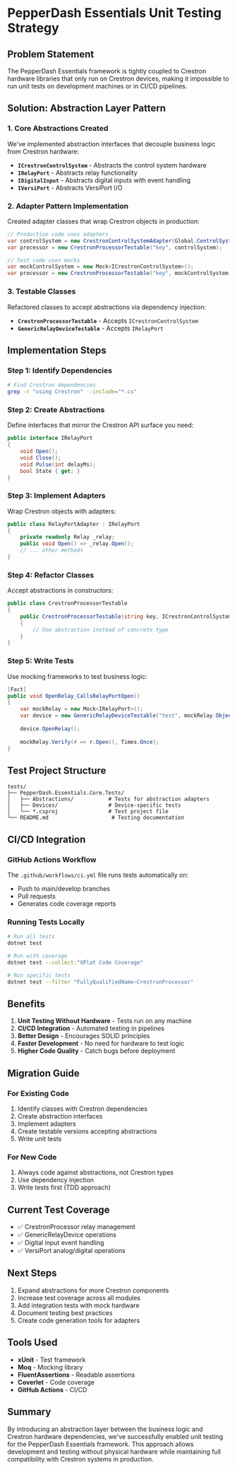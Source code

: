 # PepperDash Essentials Unit Testing Strategy

## Problem Statement
The PepperDash Essentials framework is tightly coupled to Crestron hardware libraries that only run on Crestron devices, making it impossible to run unit tests on development machines or in CI/CD pipelines.

## Solution: Abstraction Layer Pattern

### 1. Core Abstractions Created
We've implemented abstraction interfaces that decouple business logic from Crestron hardware:

- **`ICrestronControlSystem`** - Abstracts the control system hardware
- **`IRelayPort`** - Abstracts relay functionality
- **`IDigitalInput`** - Abstracts digital inputs with event handling
- **`IVersiPort`** - Abstracts VersiPort I/O

### 2. Adapter Pattern Implementation
Created adapter classes that wrap Crestron objects in production:

```csharp
// Production code uses adapters
var controlSystem = new CrestronControlSystemAdapter(Global.ControlSystem);
var processor = new CrestronProcessorTestable("key", controlSystem);

// Test code uses mocks
var mockControlSystem = new Mock<ICrestronControlSystem>();
var processor = new CrestronProcessorTestable("key", mockControlSystem.Object);
```

### 3. Testable Classes
Refactored classes to accept abstractions via dependency injection:

- **`CrestronProcessorTestable`** - Accepts `ICrestronControlSystem`
- **`GenericRelayDeviceTestable`** - Accepts `IRelayPort`

## Implementation Steps

### Step 1: Identify Dependencies
```bash
# Find Crestron dependencies
grep -r "using Crestron" --include="*.cs"
```

### Step 2: Create Abstractions
Define interfaces that mirror the Crestron API surface you need:
```csharp
public interface IRelayPort
{
    void Open();
    void Close();
    void Pulse(int delayMs);
    bool State { get; }
}
```

### Step 3: Implement Adapters
Wrap Crestron objects with adapters:
```csharp
public class RelayPortAdapter : IRelayPort
{
    private readonly Relay _relay;
    public void Open() => _relay.Open();
    // ... other methods
}
```

### Step 4: Refactor Classes
Accept abstractions in constructors:
```csharp
public class CrestronProcessorTestable
{
    public CrestronProcessorTestable(string key, ICrestronControlSystem processor)
    {
        // Use abstraction instead of concrete type
    }
}
```

### Step 5: Write Tests
Use mocking frameworks to test business logic:
```csharp
[Fact]
public void OpenRelay_CallsRelayPortOpen()
{
    var mockRelay = new Mock<IRelayPort>();
    var device = new GenericRelayDeviceTestable("test", mockRelay.Object);
    
    device.OpenRelay();
    
    mockRelay.Verify(r => r.Open(), Times.Once);
}
```

## Test Project Structure
```
tests/
├── PepperDash.Essentials.Core.Tests/
│   ├── Abstractions/           # Tests for abstraction adapters
│   ├── Devices/                # Device-specific tests
│   └── *.csproj                # Test project file
└── README.md                    # Testing documentation
```

## CI/CD Integration

### GitHub Actions Workflow
The `.github/workflows/ci.yml` file runs tests automatically on:
- Push to main/develop branches
- Pull requests
- Generates code coverage reports

### Running Tests Locally
```bash
# Run all tests
dotnet test

# Run with coverage
dotnet test --collect:"XPlat Code Coverage"

# Run specific tests
dotnet test --filter "FullyQualifiedName~CrestronProcessor"
```

## Benefits

1. **Unit Testing Without Hardware** - Tests run on any machine
2. **CI/CD Integration** - Automated testing in pipelines
3. **Better Design** - Encourages SOLID principles
4. **Faster Development** - No need for hardware to test logic
5. **Higher Code Quality** - Catch bugs before deployment

## Migration Guide

### For Existing Code
1. Identify classes with Crestron dependencies
2. Create abstraction interfaces
3. Implement adapters
4. Create testable versions accepting abstractions
5. Write unit tests

### For New Code
1. Always code against abstractions, not Crestron types
2. Use dependency injection
3. Write tests first (TDD approach)

## Current Test Coverage
- ✅ CrestronProcessor relay management
- ✅ GenericRelayDevice operations
- ✅ Digital input event handling
- ✅ VersiPort analog/digital operations

## Next Steps
1. Expand abstractions for more Crestron components
2. Increase test coverage across all modules
3. Add integration tests with mock hardware
4. Document testing best practices
5. Create code generation tools for adapters

## Tools Used
- **xUnit** - Test framework
- **Moq** - Mocking library
- **FluentAssertions** - Readable assertions
- **Coverlet** - Code coverage
- **GitHub Actions** - CI/CD

## Summary
By introducing an abstraction layer between the business logic and Crestron hardware dependencies, we've successfully enabled unit testing for the PepperDash Essentials framework. This approach allows development and testing without physical hardware while maintaining full compatibility with Crestron systems in production.